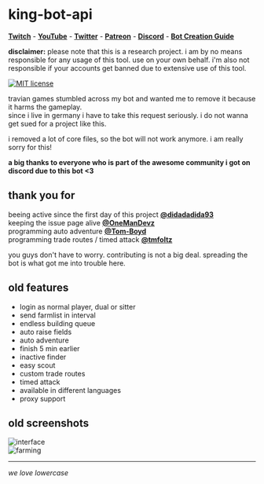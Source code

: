 # king-bot-api <!-- omit in toc -->

__[Twitch](https://twitch.tv/scriptworld)__ - __[YouTube](https://www.youtube.com/c/scriptworld)__ - __[Twitter](https://twitter.com/felix_breuer)__ - __[Patreon](https://patreon.com/scriptworld)__ - __[Discord](https://discord.gg/5n2btF7)__ - __[Bot Creation Guide](https://www.udemy.com/course/the-complete-guide-to-bot-creation/?referralCode=7418EBB47E11E34D86C9)__

__disclaimer:__ please note that this is a research project. i am by no means responsible for any usage of this tool. use on your own behalf. i'm also not responsible if your accounts get banned due to extensive use of this tool.

[![MIT license](https://img.shields.io/badge/license-MIT-blue.svg)](https://github.com/breuerfelix/king-bot/blob/master/LICENSE)

travian games stumbled across my bot and wanted me to remove it because it harms the gameplay.  
since i live in germany i have to take this request seriously. i do not wanna get sued for a project like this.  

i removed a lot of core files, so the bot will not work anymore. i am really sorry for this!  

__a big thanks to everyone who is part of the awesome community i got on discord due to this bot <3__

## thank you for

beeing active since the first day of this project **[@didadadida93](https://github.com/didadadida93)**  
keeping the issue page alive **[@OneManDevz](https://github.com/OneManDevz)**  
programming auto adventure **[@Tom-Boyd](https://github.com/Tom-Boyd)**  
programming trade routes / timed attack **[@tmfoltz](https://github.com/tmfoltz)**  

you guys don't have to worry. contributing is not a big deal. spreading the bot is what got me into trouble here.

## old features

- login as normal player, dual or sitter
- send farmlist in interval
- endless building queue
- auto raise fields
- auto adventure
- finish 5 min earlier
- inactive finder
- easy scout
- custom trade routes
- timed attack
- available in different languages
- proxy support

## old screenshots

![interface](https://breuer.dev/assets/king-bot-api/home.png)  
![farming](https://breuer.dev/assets/king-bot-api/farmlist.png)

---

_we love lowercase_
